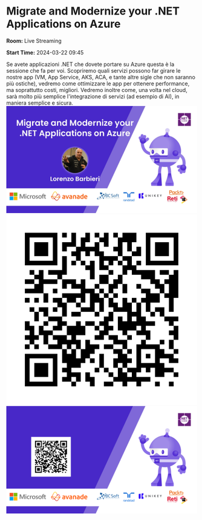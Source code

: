 # Migrate and Modernize your .NET Applications on Azure
**Room:** Live Streaming

**Start Time:** 2024-03-22 09:45

Se avete applicazioni .NET che dovete portare su Azure questa è la sessione che fa per voi.
Scopriremo quali servizi possono far girare le nostre app (VM, App Service, AKS, ACA, e tante altre sigle che non saranno più ostiche), vedremo come ottimizzare le app per ottenere performance, ma soprattutto costi, migliori.
Vedremo inoltre come, una volta nel cloud, sarà molto più semplice l'integrazione di servizi (ad esempio di AI), in maniera semplice e sicura.
![Banner](room3_09_45.jpeg 'SessionBanner')
![QR](qr.png 'Qr')
![Voting Banner](votingBanner.png 'Voting Banner')

